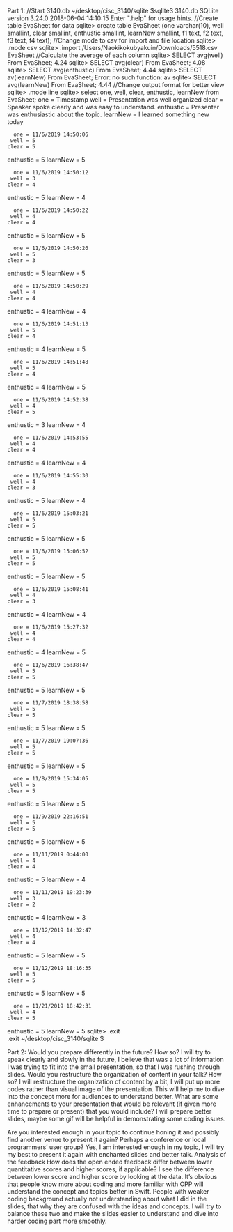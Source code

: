 Part 1:
//Start 3140.db
~/desktop/cisc_3140/sqlite $sqlite3 3140.db
SQLite version 3.24.0 2018-06-04 14:10:15
Enter ".help" for usage hints.
//Create table EvaSheet for data
sqlite> create table EvaSheet (one varchar(10), well smallint, clear smallint, enthustic smallint, learnNew smallint, f1 text, f2 text, f3 text, f4 text);
//Change mode to csv for import and file location
sqlite> .mode csv
sqlite> .import /Users/Naokikokubyakuin/Downloads/5518.csv EvaSheet
//Calculate the average of each column
sqlite> SELECT avg(well) From EvaSheet;
4.24
sqlite> SELECT avg(clear) From EvaSheet;
4.08
sqlite> SELECT avg(enthustic) From EvaSheet;
4.44
sqlite> SELECT av(learnNew) From EvaSheet;
Error: no such function: av
sqlite> SELECT avg(learnNew) From EvaSheet;
4.44
//Change output format for better view 
sqlite> .mode line
sqlite> select one, well, clear, enthustic, learnNew from EvaSheet;
      one = Timestamp
     well = Presentation was well organized
    clear = Speaker spoke clearly and was easy to understand.
enthustic = Presenter was enthusiastic about the topic.
 learnNew = I learned something new today

      one = 11/6/2019 14:50:06
     well = 5
    clear = 5
enthustic = 5
 learnNew = 5

      one = 11/6/2019 14:50:12
     well = 3
    clear = 4
enthustic = 5
 learnNew = 4

      one = 11/6/2019 14:50:22
     well = 4
    clear = 4
enthustic = 5
 learnNew = 5

      one = 11/6/2019 14:50:26
     well = 5
    clear = 3
enthustic = 5
 learnNew = 5

      one = 11/6/2019 14:50:29
     well = 4
    clear = 4
enthustic = 4
 learnNew = 4

      one = 11/6/2019 14:51:13
     well = 5
    clear = 4
enthustic = 4
 learnNew = 5

      one = 11/6/2019 14:51:48
     well = 5
    clear = 4
enthustic = 4
 learnNew = 5

      one = 11/6/2019 14:52:38
     well = 4
    clear = 5
enthustic = 3
 learnNew = 4

      one = 11/6/2019 14:53:55
     well = 4
    clear = 4
enthustic = 4
 learnNew = 4

      one = 11/6/2019 14:55:30
     well = 4
    clear = 3
enthustic = 5
 learnNew = 4

      one = 11/6/2019 15:03:21
     well = 5
    clear = 5
enthustic = 5
 learnNew = 5

      one = 11/6/2019 15:06:52
     well = 5
    clear = 5
enthustic = 5
 learnNew = 5

      one = 11/6/2019 15:08:41
     well = 4
    clear = 3
enthustic = 4
 learnNew = 4

      one = 11/6/2019 15:27:32
     well = 4
    clear = 4
enthustic = 4
 learnNew = 5

      one = 11/6/2019 16:38:47
     well = 5
    clear = 5
enthustic = 5
 learnNew = 5

      one = 11/7/2019 18:38:58
     well = 5
    clear = 5
enthustic = 5
 learnNew = 5

      one = 11/7/2019 19:07:36
     well = 5
    clear = 5
enthustic = 5
 learnNew = 5

      one = 11/8/2019 15:34:05
     well = 5
    clear = 5
enthustic = 5
 learnNew = 5

      one = 11/9/2019 22:16:51
     well = 5
    clear = 5
enthustic = 5
 learnNew = 5

      one = 11/11/2019 0:44:00
     well = 4
    clear = 4
enthustic = 5
 learnNew = 4

      one = 11/11/2019 19:23:39
     well = 3
    clear = 2
enthustic = 4
 learnNew = 3

      one = 11/12/2019 14:32:47
     well = 4
    clear = 4
enthustic = 5
 learnNew = 5

      one = 11/12/2019 18:16:35
     well = 5
    clear = 5
enthustic = 5
 learnNew = 5

      one = 11/21/2019 18:42:31
     well = 4
    clear = 5
enthustic = 5
 learnNew = 5
sqlite> .exit   
.exit
~/desktop/cisc_3140/sqlite $


Part 2: 
Would you prepare differently in the future? How so?
I will try to speak clearly and slowly in the future, I believe that was a lot of information I was trying to fit into the small presentation, so that I was rushing through slides. 
Would you restructure the organization of content in your talk? How so?
I will restructure the organization of content by a bit, I will put up more codes rather than visual image of the presentation. This will help me to dive into the concept more for audiences to understand better. 
What are some enhancements to your presentation that would be relevant (if given more time to prepare or present) that you would include?
	I will prepare better slides, maybe some gif will be helpful in demonstrating some coding issues. 


Are you interested enough in your topic to continue honing it and possibly find another venue to present it again? Perhaps a conference or local programmers’ user group?
Yes, I am interested enough in my topic, I will try my best to present it again with enchanted slides and better talk. 
Analysis of the feedback
How does the open ended feedback differ between lower quantitative scores and higher scores, if applicable?
	I see the difference between lower score and higher score by looking at the data. It’s obvious that people know more about coding and more familiar with OPP will understand the concept and topics better in Swift. People with weaker coding background actually not understanding about what I did in the slides, that why they are confused with the ideas and concepts. I will try to balance these two and make the slides easier to understand and dive into harder coding part more smoothly.

